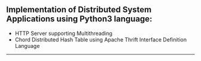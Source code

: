 ## Implementation of Distributed System Applications using Python3 language:

* HTTP Server supporting Multithreading
* Chord Distributed Hash Table using Apache Thrift Interface Definition Language

------------------------------------------------------------------------------------
